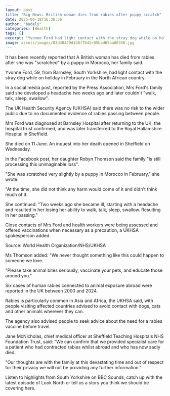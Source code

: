 ```yaml
---
layout: post
title: "Big News: British woman dies from rabies after puppy scratch"
date: 2025-06-18T16:36:36
author: "badely"
categories: [Health]
tags: []
excerpt: "Yvonne Ford had light contact with the stray dog while on holiday in Morocco, her family says."
image: assets/images/03d30449d3b8f7b42c05bad65aa00356.jpg
---
```


It has been recently reported that A British woman has died from rabies after she was "scratched" by a puppy in Morocco, her family said.

Yvonne Ford, 59, from Barnsley, South Yorkshire, had light contact with the stray dog while on holiday in February in the North African country.

In a social media post, reported by the Press Association, Mrs Ford's family said she developed a headache two weeks ago and later couldn't "walk, talk, sleep, swallow".

The UK Health Security Agency (UKHSA) said there was no risk to the wider public due to no documented evidence of rabies passing between people.

Mrs Ford was diagnosed at Barnsley Hospital after returning to the UK, the hospital trust confirmed, and was later transferred to the Royal Hallamshire Hospital in Sheffield. 

She died on 11 June. An inquest into her death opened in Sheffield on Wednesday.

In the Facebook post, her daughter Robyn Thomson said the family "is still processing this unimaginable loss".

"She was scratched very slightly by a puppy in Morocco in February," she wrote. 

"At the time, she did not think any harm would come of it and didn't think much of it.

She continued: "Two weeks ago she became ill, starting with a headache and resulted in her losing her ability to walk, talk, sleep, swallow. Resulting in her passing."

Close contacts of Mrs Ford and health workers were being assessed and offered vaccinations when necessary as a precaution, a UKHSA spokesperson added.

Source: World Health Organization/NHS/UKHSA

Ms Thomson added: "We never thought something like this could happen to someone we love. 

"Please take animal bites seriously, vaccinate your pets, and educate those around you."

Six cases of human rabies connected to animal exposure abroad were reported in the UK between 2000 and 2024.

Rabies is particularly common in Asia and Africa, the UKHSA said, with people visiting affected countries advised to avoid contact with dogs, cats and other animals wherever they can.

The agency also advised people to seek advice about the need for a rabies vaccine before travel.

Jane McNicholas, chief medical officer at Sheffield Teaching Hospitals NHS Foundation Trust, said: "We can confirm that we provided specialist care for a patient who had contracted rabies whilst abroad and who has now sadly died.

"Our thoughts are with the family at this devastating time and out of respect for their privacy we will not be providing any further information."

Listen to highlights from South Yorkshire on BBC Sounds, catch up with the latest episode of Look North or tell us a story you think we should be covering here.

